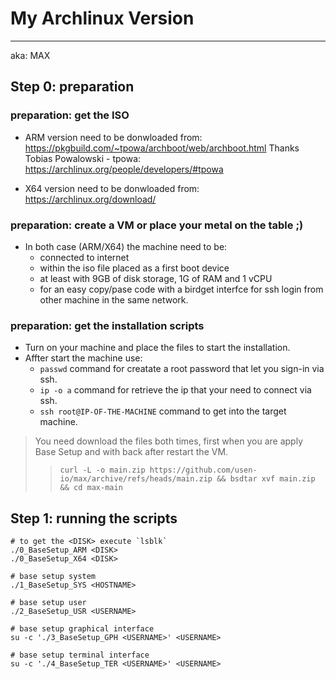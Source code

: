 # My Archlinux Version 
---
aka: MAX


## Step 0: preparation

### preparation: get the ISO

+ ARM version need to be donwloaded from: https://pkgbuild.com/~tpowa/archboot/web/archboot.html
Thanks Tobias Powalowski - tpowa: https://archlinux.org/people/developers/#tpowa

+ X64 version need to be donwloaded from: https://archlinux.org/download/

### preparation: create a VM or place your metal on the table ;)

+  In both case (ARM/X64) the machine need to be:
    + connected to internet
    + within the iso file placed as a first boot device
    + at least with 9GB of disk storage, 1G of RAM and 1 vCPU
    + for an easy copy/pase code with a birdget interfce for ssh login from other machine in the same network.

### preparation: get the installation scripts

+  Turn on your machine and place the files to start the installation.
+  Affter start the machine use:
    + `passwd`  command for creatate a root password that let you sign-in via ssh.
    + `ip -o a` command for retrieve the ip that your need to connect via ssh.
    + `ssh root@IP-OF-THE-MACHINE` command to get into the target machine. 

> You need download the files both times, first when you are apply Base Setup and with back after restart the VM.
> > `curl -L -o main.zip https://github.com/usen-io/max/archive/refs/heads/main.zip && bsdtar xvf main.zip && cd max-main`

## Step 1: running the scripts


```
# to get the <DISK> execute `lsblk`
./0_BaseSetup_ARM <DISK>
./0_BaseSetup_X64 <DISK>

# base setup system
./1_BaseSetup_SYS <HOSTNAME>

# base setup user
./2_BaseSetup_USR <USERNAME>

# base setup graphical interface
su -c './3_BaseSetup_GPH <USERNAME>' <USERNAME>

# base setup terminal interface
su -c './4_BaseSetup_TER <USERNAME>' <USERNAME>
```
